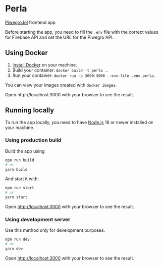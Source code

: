 # Perla

[Piwegro.lol](https://piwegro.lol) frontend app

Before starting the app, you need to fill the `.env` file with the correct values for Firebase API and set the URL for the Piwegro API.

## Using Docker

1. [Install Docker](https://docs.docker.com/get-docker/) on your machine.
2. Build your container: `docker build -t perla .`.
3. Run your container: `docker run -p 3000:3000 --env-file .env perla`.

You can view your images created with `docker images`.

Open http://localhost:3000 with your browser to see the result.

## Running locally

To run the app locally, you need to have [Node.js](https://nodejs.org/en/) 16 or newer installed on your machine.

### Using production build

Build the app using:

```bash
npm run build
# or
yarn build
```

And start it with:

```bash
npm run start
# or
yarn start
```

Open [http://localhost:3000](http://localhost:3000) with your browser to see the result.

### Using development server
Use this method only for development purposes.

```bash
npm run dev
# or
yarn dev
```

Open [http://localhost:3000](http://localhost:3000) with your browser to see the result.
